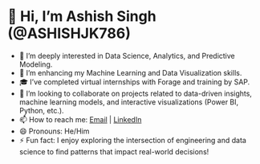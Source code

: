 # 👋 Hi, I’m Ashish Singh (@ASHISHJK786)

- 👀 I’m deeply interested in Data Science, Analytics, and Predictive Modeling.
- 🌱 I’m enhancing my Machine Learning and Data Visualization skills.
- 🎓 I’ve completed virtual internships with Forage and training by SAP.
- 💞️ I’m looking to collaborate on projects related to data-driven insights, machine learning models, and interactive visualizations (Power BI, Python, etc.).
- 📫 How to reach me: [Email](rk714038@gmail.com) | [LinkedIn](http://www.linkedin.com/in/ashish-singh-7955b5314)
- 😄 Pronouns: He/Him
- ⚡ Fun fact: I enjoy exploring the intersection of engineering and data science to find patterns that impact real-world decisions!
